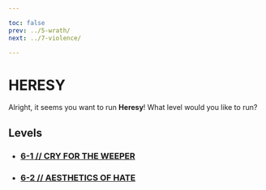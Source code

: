 ```yaml
---

toc: false
prev: ../5-wrath/
next: ../7-violence/

---
```


# HERESY

Alright, it seems you want to run **Heresy**! What level would you like to run?

## Levels

- ### [6-1 // CRY FOR THE WEEPER](/any/6-heresy/any-6-1.md)

- ### [6-2 // AESTHETICS OF HATE](/any/6-heresy/any-6-2.md)

<p style="font-size: 1.75px; color: #4d4d4d00; margin-bottom: 100px;">
    <i>workaround no gap</i>
</p>